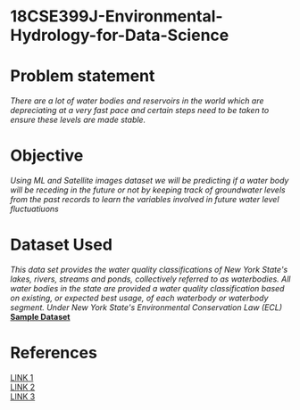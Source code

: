 # 18CSE399J-Environmental-Hydrology-for-Data-Science
# Problem statement
*There are a lot of water bodies and reservoirs in the world which are depreciating at a very fast pace and certain steps need to be taken to ensure these levels are made stable.*

# Objective
*Using ML and Satellite images dataset we will be predicting if a water body will be receding in the future or not by keeping track of groundwater levels from the past records to learn the variables involved in future water level fluctuatiuons*
# Dataset Used
_This data set provides the water quality classifications of New York State's lakes, rivers, streams and ponds, collectively referred to as waterbodies. All water bodies in the state are provided a water quality classification based on existing, or expected best usage, of each waterbody or waterbody segment. Under New York State's Environmental Conservation Law (ECL)_
[**Sample Dataset**](https://www.kaggle.com/c/acea-water-prediction/data)

# References
[LINK 1](https://hatarilabs.com/ih-en/delineate-water-bodies-lakes-from-landsat-8-using-machine-learning-with-python-and-qgis-tutorial)
<br/>
[LINK 2](https://www.hindawi.com/journals/abb/2020/6659314/#abstract)
<br />
[LINK 3](https://www.kaggle.com/iamleonie/intro-to-time-series-forecasting)


